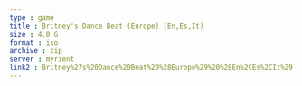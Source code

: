 ```yaml
---
type : game
title : Britney's Dance Beat (Europe) (En,Es,It)
size : 4.0 G
format : iso
archive : zip
server : myrient
link2 : Britney%27s%20Dance%20Beat%20%28Europe%29%20%28En%2CEs%2CIt%29
---
```

